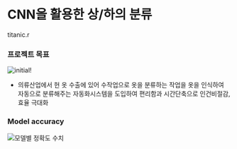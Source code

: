 # CNN을 활용한 상/하의 분류
titanic.r

### 프로젝트 목표
![initial!](https://user-images.githubusercontent.com/54020231/70232321-85305e80-179f-11ea-804d-81590f540f04.png)
* 의류산업에서 헌 옷 수출에 있어 수작업으로 옷을 분류하는 작업을 옷을 인식하여
  자동으로 분류해주는 자동화시스템을 도입하여 편리함과 시간단축으로 인건비절감, 효율 극대화

### Model accuracy
![모델별 정확도 수치](https://user-images.githubusercontent.com/54020231/70232879-bcebd600-17a0-11ea-802a-78c53048ec4b.JPG)

